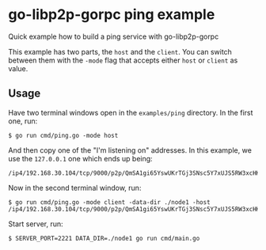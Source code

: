 # go-libp2p-gorpc ping example

Quick example how to build a ping service with go-libp2p-gorpc

This example has two parts, the `host` and the `client`. You can switch between
them with the `-mode` flag that accepts either `host` or `client` as value.

## Usage

Have two terminal windows open in the `examples/ping` directory. In the first
one, run:

```
$ go run cmd/ping.go -mode host
```

And then copy one of the "I'm listening on" addresses. In this example, we use
the `127.0.0.1` one which ends up being:

```
/ip4/192.168.30.104/tcp/9000/p2p/QmSA1gi65YswUKrTGj3SNsc5Y7xUJS5RW3xcHK8Lncvmtj
```

Now in the second terminal window, run:

```
$ go run cmd/ping.go -mode client -data-dir ./node1 -host /ip4/192.168.30.104/tcp/9000/p2p/QmSA1gi65YswUKrTGj3SNsc5Y7xUJS5RW3xcHK8Lncvmtj
```

Start server, run:
```
$ SERVER_PORT=2221 DATA_DIR=./node1 go run cmd/main.go
```
